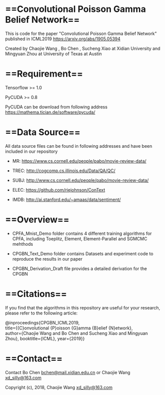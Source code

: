 # ==Convolutional Poisson Gamma Belief Network==
This is code for the paper "Convolutional Poisson Gamma Belief Network" published in ICML2019 https://arxiv.org/abs/1905.05394

Created by Chaojie Wang , Bo Chen , Sucheng Xiao at Xidian University and Mingyuan Zhou at University of Texas at Austin

# ==Requirement==
Tensorflow >= 1.0

PyCUDA >= 0.8 

PyCUDA can be download from following address https://mathema.tician.de/software/pycuda/

# ==Data Source==
All data source files can be found in following addresses and have been included in our repository

- MR: https://www.cs.cornell.edu/people/pabo/movie-review-data/

- TREC: http://cogcomp.cs.illinois.edu/Data/QA/QC/

- SUBJ: http://www.cs.cornell.edu/people/pabo/movie-review-data/

- ELEC: https://github.com/riejohnson/ConText

- IMDB: http://ai.stanford.edu/~amaas/data/sentiment/

# ==Overview==
- CPFA_Mnist_Demo folder contains 4 different training algorithms for CPFA, including Toeplitz, Element, Element-Parallel and SGMCMC mehthods

- CPGBN_Text_Demo folder contains Datasets and experiment code to reproduce the results in our paper

- CPGBN_Derivation_Draft file provides a detailed derivation for the CPGBN

# ==Citations==
If you find that the algorithms in this repository are useful for your research, please refer to the following article:

@inproceedings{CPGBN_ICML2019,<br>
title={{C}onvolutional {P}oisson {G}amma {B}elief {N}etwork},<br>
author={Chaojie Wang and Bo Chen and Sucheng Xiao and Mingyuan Zhou}, booktitle={ICML}, year={2019}}

# ==Contact== 
Contact Bo Chen bchen@mail.xidian.edu.cn or Chaojie Wang xd_silly@163.com

Copyright (c), 2018, Chaojie Wang xd_silly@163.com
